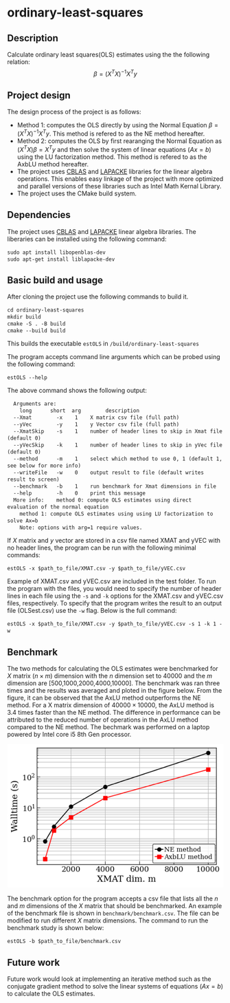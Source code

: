 # ordinary-least-squares

## Description
Calculate ordinary least squares(OLS) estimates using the the following relation:
$$ \beta = (X^{T}X)^{-1}X^{T}y $$

## Project design
The design process of the project is as follows:
* Method 1: computes the OLS directly by using the Normal Equation $\beta = (X^{T}X)^{-1}X^{T}y$. This method is refered to as the NE method hereafter.
* Method 2: computes the OLS by first rearanging the Normal Equation as $(X^{T}X) \beta = X^{T}y$ and then solve the system of linear equations $(Ax = b)$ using the LU factorization method. This method is refered to as the AxbLU method hereafter.
* The project uses [CBLAS](http://www.netlib.org/blas/) and [LAPACKE](https://www.netlib.org/lapack/lapacke.html) libraries for the linear algebra operations. This enables easy linkage of the project with more optimized and parallel versions of these libraries such as Intel Math Kernal Library. 
* The project uses the CMake build system.

## Dependencies
The project uses [CBLAS](http://www.netlib.org/blas/) and [LAPACKE](https://www.netlib.org/lapack/lapacke.html) linear algebra libraries. The liberaries can be installed using the following command:
```
sudo apt install libopenblas-dev
sudo apt-get install liblapacke-dev
```

## Basic build and usage
After cloning the project use the following commands to build it.
```
cd ordinary-least-squares
mkdir build
cmake -S . -B build
cmake --build build
```
This builds the executable `estOLS` in `/build/ordinary-least-squares`

The program accepts command line arguments which can be probed using the following command:
```
estOLS --help
```
The above command shows the following output:
```
  Arguments are:
    long      short  arg        description
  --Xmat        -x    1    X matrix csv file (full path)
  --yVec        -y    1    y Vector csv file (full path)
  --XmatSkip    -s    1    number of header lines to skip in Xmat file (default 0)
  --yVecSkip    -k    1    number of header lines to skip in yVec file (default 0)
  --method      -m    1    select which method to use 0, 1 (default 1, see below for more info)
  --writeFile   -w    0    output result to file (default writes result to screen)
  --benchmark   -b    1    run benchmark for Xmat dimensions in file
  --help        -h    0    print this message
  More info:    method 0: compute OLS estimates using direct evaluation of the normal equation
    method 1: compute OLS estimates using using LU factorization to solve Ax=b
    Note: options with arg=1 require values.
```

If $X$ matrix and $y$ vector are stored in a csv file named XMAT and yVEC with no header lines, the program can be run with the following minimal commands:
```
estOLS -x $path_to_file/XMAT.csv -y $path_to_file/yVEC.csv
```

Example of XMAT.csv and yVEC.csv are included in the test folder. To run the program with the files, you would need to specify the number of header lines in each file using the `-s` and `-k` options for the XMAT.csv and yVEC.csv files, respectively. To specify that the program writes the result to an output file (OLSest.csv) use the `-w` flag. Below is the full command:
```
estOLS -x $path_to_file/XMAT.csv -y $path_to_file/yVEC.csv -s 1 -k 1 -w
```

## Benchmark
The two methods for calculating the OLS estimates were benchmarked for $X$ matrix $(n \times m)$ dimension with the $n$ dimension set to $40000$ and the $m$ dimension are [500,1000,2000,4000,10000]. The benchmark was ran three times and the results was averaged and ploted in the figure below. From the figure, it can be observed that the AxLU method outperforms the NE method. For a X matrix dimension of $40000 \times 10000$, the AxLU method is $3.4$ times faster than the NE method. The difference in performance can be attributed to the reduced number of operations in the AxLU method compared to the NE method. The bechmark was performed on a laptop powered by Intel core i5 8th Gen processor.

![benchmark result plot](benchmark/benchmark_plot.png?raw=true "Benchmark results")

The benchmark option for the program accepts a csv file that lists all the $n$ and $m$ dimensions of the $X$ matrix that should be benchmarked. An example of the benchmark file is shown in `benchmark/benchmark.csv`. The file can be modified to run different $X$ matrix dimensions. The command to run the benchmark study is shown below:
```
estOLS -b $path_to_file/benchmark.csv
```

## Future work
Future work would look at implementing an iterative method such as the conjugate gradient method to solve the linear systems of equations $(Ax = b)$ to calculate the OLS estimates.